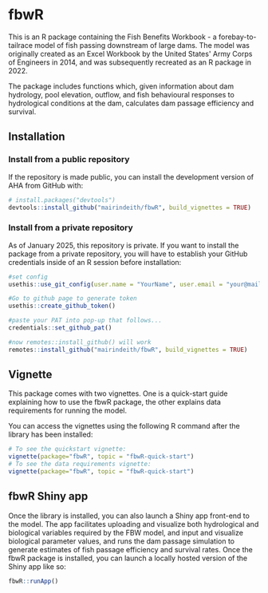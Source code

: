 
# fbwR

<!-- badges: start -->
<!-- badges: end -->

This is an R package containing the Fish Benefits Workbook - a forebay-to-tailrace model of fish passing downstream of large dams. 
The model was originally created as an Excel Workbook by the United States' Army Corps of Engineers in 2014, and was subsequently recreated as an R package in 2022.

The package includes functions which, given information about dam hydrology, pool elevation, outflow, and fish behavioural responses to hydrological conditions at the dam, 
calculates dam passage efficiency and survival.

## Installation

### Install from a public repository

If the repository is made public, you can install the development version of AHA from GitHub with:

``` r
# install.packages("devtools")
devtools::install_github("mairindeith/fbwR", build_vignettes = TRUE)
```


### Install from a private repository

As of January 2025, this repository is private.
If you want to install the package from a private repository, you will have to establish your GitHub credentials inside of an R session before installation: 

``` r
#set config
usethis::use_git_config(user.name = "YourName", user.email = "your@mail.com")

#Go to github page to generate token
usethis::create_github_token() 

#paste your PAT into pop-up that follows...
credentials::set_github_pat()

#now remotes::install_github() will work
remotes::install_github("mairindeith/fbwR", build_vignettes = TRUE)
```

## Vignette

This package comes with two vignettes. One is a quick-start guide explaining how to use the fbwR package, the other explains data requirements for running the model.

You can access the vignettes using the following R command after the library has been installed: 
``` r
# To see the quickstart vignette:
vignette(package="fbwR", topic = "fbwR-quick-start")
# To see the data requirements vignette:
vignette(package="fbwR", topic = "fbwR-quick-start")
```

## fbwR Shiny app

Once the library is installed, you can also launch a Shiny app front-end to the model. 
The app facilitates uploading and visualize both hydrological and biological variables required by the FBW model, and  input and visualize biological parameter values, and runs the dam passage simulation to generate estimates of fish passage efficiency and survival rates.
Once the fbwR package is installed, you can launch a locally hosted version of the Shiny app like so: 
``` r
fbwR::runApp()
```
